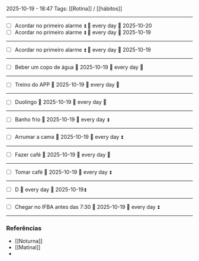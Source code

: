 2025-10-19 - 18:47
Tags: [[Rotina]] /  [[hábitos]]

---
- [ ] Acordar no primeiro alarme ⏫ 🔁 every day 📅 2025-10-20
- [ ] Acordar no primeiro alarme ⏫ 🔁 every day 📅 2025-10-19
---
- [ ] Acordar no primeiro alarme ⏫ 🔁 every day 📅 2025-10-19
---
- [ ] Beber um copo de água 📅 2025-10-19 🔁 every day 🔽 
---
- [ ] Treino do APP 📅 2025-10-19 🔁 every day 🔼 
---
- [ ] Duolingo 📅 2025-10-19 🔁 every day 🔼 
---
- [ ] Banho frio 📅 2025-10-19 🔁 every day ⏫ 
---
- [ ] Arrumar a cama 📅 2025-10-19 🔁 every day ⏫ 
---
- [ ] Fazer café 📅 2025-10-19 🔁 every day 🔼 
---
- [ ] Tomar café 📅 2025-10-19 🔁 every day ⏫ 
---
- [ ] D 🔁 every day 📅 2025-10-19⏫ 
---
- [ ] Chegar no IFBA antes das 7:30 📅 2025-10-19 🔁 every day ⏫ 


---

### Referências
- [[Noturna]]
- [[Matinal]]
- 